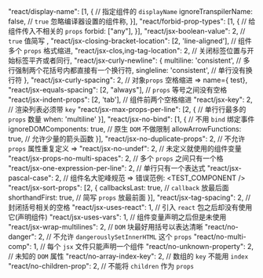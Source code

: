 "react/display-name": [1, { // 指定组件的 `displayName`
ignoreTranspilerName: false, // `true` 忽略编译器设置的组件称,
}],
"react/forbid-prop-types": [1, { // 给组件传入不相关的 `props`
forbid: ["any"],
}],
"react/jsx-boolean-value": 2, // `true` 值简写 <A show />,
"react/jsx-closing-bracket-location": [2, 'line-aligned'], // 组件多个 `props` 格式缩进,
"react/jsx-clos,ing-tag-location": 2, // 关闭标签位置与开始标签平齐或者同行,
"react/jsx-curly-newline": {
multiline: 'consistent', // 多行强制两个花括号内都直接有一个换行符,
singleline: 'consistent', // 单行没有换行符
},
"react/jsx-curly-spacing": 2, // 对象`props` 空格缩进 => name={ test},
"react/jsx-equals-spacing": [2, "always"], // `props` 等号之间没有空格
"react/jsx-indent-props": [2, 'tab'], // 组件前两个空格缩进
"react/jsx-key": 2, // 渲染列表必须带 `key`
"react/jsx-max-props-per-line": [2, { // 单行行最多的 `props` 数量
when: 'multiline'
}],
"react/jsx-no-bind": [1, { // 不用 `bind` 绑定事件
ignoreDOMComponents: true, // 原生 `DOM` 不做限制
allowArrowFunctions: true, // 允许少量的箭头函数
}],
"react/jsx-no-duplicate-props": 2, // 不允许 `props` 属性重复定义 => <Hello name="John" name="John" />
"react/jsx-no-undef": 2, // 未定义就使用的组件变量
"react/jsx-props-no-multi-spaces": 2, // 多个 `props` 之间只有一个格
"react/jsx-one-expression-per-line": 2, // 单行只有一个表达式
"react/jsx-pascal-case": 2, // 组件名大驼峰规范 => 错误范例: <TEST_COMPONENT />
"react/jsx-sort-props": [2, {
callbacksLast: true, // `callback` 放最后面
shorthandFirst: true, // 简写 `props` 放最前面
}],
"react/jsx-tag-spacing": 2, // 封闭括号相关的空格
"react/jsx-uses-react": 1, // 引入 `react` 包之后却没有使用它(声明组件)
"react/jsx-uses-vars": 1, // 组件变量声明之后但是未使用
"react/jsx-wrap-multilines": 2, // `DOM` 块最好用括号以表达清晰
"react/no-danger": 2, // 不允许 `dangerouslySetInnerHTML` 这个 `props`
"react/no-multi-comp": 1, // 每个 `jsx` 文件只能声明一个组件
"react/no-unknown-property": 2, // 未知的 `DOM` 属性
"react/no-array-index-key": 2, // 数组的 `key` 不能用 `index`
"react/no-children-prop": 2, // 不能将 `children` 作为 `props`
